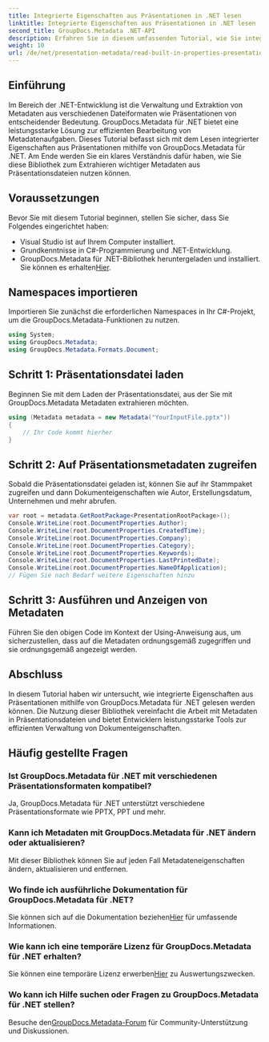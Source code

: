 ```yaml
---
title: Integrierte Eigenschaften aus Präsentationen in .NET lesen
linktitle: Integrierte Eigenschaften aus Präsentationen in .NET lesen
second_title: GroupDocs.Metadata .NET-API
description: Erfahren Sie in diesem umfassenden Tutorial, wie Sie integrierte Eigenschaften aus Präsentationen mit GroupDocs.Metadata für .NET extrahieren.
weight: 10
url: /de/net/presentation-metadata/read-built-in-properties-presentations/
---
```

## Einführung
Im Bereich der .NET-Entwicklung ist die Verwaltung und Extraktion von Metadaten aus verschiedenen Dateiformaten wie Präsentationen von entscheidender Bedeutung. GroupDocs.Metadata für .NET bietet eine leistungsstarke Lösung zur effizienten Bearbeitung von Metadatenaufgaben. Dieses Tutorial befasst sich mit dem Lesen integrierter Eigenschaften aus Präsentationen mithilfe von GroupDocs.Metadata für .NET. Am Ende werden Sie ein klares Verständnis dafür haben, wie Sie diese Bibliothek zum Extrahieren wichtiger Metadaten aus Präsentationsdateien nutzen können.
## Voraussetzungen
Bevor Sie mit diesem Tutorial beginnen, stellen Sie sicher, dass Sie Folgendes eingerichtet haben:
- Visual Studio ist auf Ihrem Computer installiert.
- Grundkenntnisse in C#-Programmierung und .NET-Entwicklung.
-  GroupDocs.Metadata für .NET-Bibliothek heruntergeladen und installiert. Sie können es erhalten[Hier](https://releases.groupdocs.com/metadata/net/).

## Namespaces importieren
Importieren Sie zunächst die erforderlichen Namespaces in Ihr C#-Projekt, um die GroupDocs.Metadata-Funktionen zu nutzen.
```csharp
using System;
using GroupDocs.Metadata;
using GroupDocs.Metadata.Formats.Document;
```
## Schritt 1: Präsentationsdatei laden
Beginnen Sie mit dem Laden der Präsentationsdatei, aus der Sie mit GroupDocs.Metadata Metadaten extrahieren möchten.
```csharp
using (Metadata metadata = new Metadata("YourInputFile.pptx"))
{
    // Ihr Code kommt hierher
}
```
## Schritt 2: Auf Präsentationsmetadaten zugreifen
Sobald die Präsentationsdatei geladen ist, können Sie auf ihr Stammpaket zugreifen und dann Dokumenteigenschaften wie Autor, Erstellungsdatum, Unternehmen und mehr abrufen.
```csharp
var root = metadata.GetRootPackage<PresentationRootPackage>();
Console.WriteLine(root.DocumentProperties.Author);
Console.WriteLine(root.DocumentProperties.CreatedTime);
Console.WriteLine(root.DocumentProperties.Company);
Console.WriteLine(root.DocumentProperties.Category);
Console.WriteLine(root.DocumentProperties.Keywords);
Console.WriteLine(root.DocumentProperties.LastPrintedDate);
Console.WriteLine(root.DocumentProperties.NameOfApplication);
// Fügen Sie nach Bedarf weitere Eigenschaften hinzu
```
## Schritt 3: Ausführen und Anzeigen von Metadaten
Führen Sie den obigen Code im Kontext der Using-Anweisung aus, um sicherzustellen, dass auf die Metadaten ordnungsgemäß zugegriffen und sie ordnungsgemäß angezeigt werden.

## Abschluss
In diesem Tutorial haben wir untersucht, wie integrierte Eigenschaften aus Präsentationen mithilfe von GroupDocs.Metadata für .NET gelesen werden können. Die Nutzung dieser Bibliothek vereinfacht die Arbeit mit Metadaten in Präsentationsdateien und bietet Entwicklern leistungsstarke Tools zur effizienten Verwaltung von Dokumenteigenschaften.

## Häufig gestellte Fragen
### Ist GroupDocs.Metadata für .NET mit verschiedenen Präsentationsformaten kompatibel?
Ja, GroupDocs.Metadata für .NET unterstützt verschiedene Präsentationsformate wie PPTX, PPT und mehr.
### Kann ich Metadaten mit GroupDocs.Metadata für .NET ändern oder aktualisieren?
Mit dieser Bibliothek können Sie auf jeden Fall Metadateneigenschaften ändern, aktualisieren und entfernen.
### Wo finde ich ausführliche Dokumentation für GroupDocs.Metadata für .NET?
 Sie können sich auf die Dokumentation beziehen[Hier](https://tutorials.groupdocs.com/metadata/net/) für umfassende Informationen.
### Wie kann ich eine temporäre Lizenz für GroupDocs.Metadata für .NET erhalten?
 Sie können eine temporäre Lizenz erwerben[Hier](https://purchase.groupdocs.com/temporary-license/) zu Auswertungszwecken.
### Wo kann ich Hilfe suchen oder Fragen zu GroupDocs.Metadata für .NET stellen?
 Besuche den[GroupDocs.Metadata-Forum](https://forum.groupdocs.com/c/metadata/14) für Community-Unterstützung und Diskussionen.